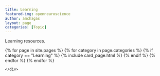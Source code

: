 ```yaml
---
title: Learning
featured-img: openneuroscience
author: amchagas
layout: page
categories: [Topic]
---
```



Learning resources.



<section class="blog">
  <div class="container">
    <div class="post-list" itemscope="" itemtype="http://schema.org/Blog">
      {% for page in site.pages %}
        {% for category in page.categories %}
          {% if category == "Learning" %}
            {% include card_page.html %}
          {% endif %}
        {% endfor %}
      {% endfor %}


    </div>
  </div>
</section>

